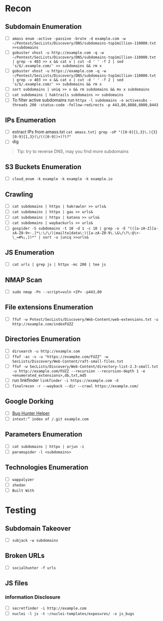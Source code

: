 # Recon
## Subdomain Enumeration
- [ ] `amass enum -active -passive -brute -d example.com -w ~/Pentest/SecLists/Discovery/DNS/subdomains-top1million-110000.txt >>subdomains`
- [ ] `gobuster vhost -u http://example.com -q -w ~/Pentest/SecLists/Discovery/DNS/subdomains-top1million-110000.txt | grep -v 403 >> x && cat x | cut -d ' ' -f 2 | sed 's/$/.example.com/' >> subdomains && rm x `
- [ ] `gobuster vhost -u https://example.com -q -w ~/Pentest/SecLists/Discovery/DNS/subdomains-top1million-110000.txt | grep -v 403 >> x && cat x | cut -d ' ' -f 2 | sed 's/$/.example.com/' >> subdomains && rm x`
- [ ] `sort subdomains | uniq >> x && rm subdomains && mv x subdomains`
- [ ] `cat subdomains | haktrails subdomains >> subdomains`
- [ ] To filter active subdomains run `httpx -l subdomains -o activesubs -threads 200 -status-code -follow-redirects -p 443,80,8888,8080,8443`
## IPs Enumeration
- [ ] extract IPs from amass.txt `cat amass.txt| grep -oP "([0-9]{1,3}\.){3}[0-9]{1,3}(\/(([0-9])+)?)?"`
- [ ] dig <hostname>
> Tip: try to reverse DNS, may you find more subdomains <be>

## S3 Buckets Enumeration
- [ ] `cloud_enum -k example -k example -k example.io`
 
## Crawling
- [ ] `cat subdomains | httpx | hakrawler >> urls&`
- [ ] `cat subdomains | httpx | gau >> urls&`
- [ ] `cat subdomains | httpx | katana >> urls&`
- [ ] `cat subdomains | waybackurls >> urls&`
- [ ] `gospider -S subdomains -t 10 -d 1 -c 10 | grep -o -E "(([a-zA-Z][a-zA-Z0-9+-.]*\:\/\/)|mailto|data\:)([a-zA-Z0-9\.\&\/\?\:@\+-\_=#%;,])*" | sort -u |uniq >>urls&`
## JS Enumeration
- [ ] `cat urls | grep js | httpx -mc 200 | tee js`
## NMAP Scan
- [ ] `sudo nmap -Pn --script=vuln <IP> -p443,80`
## File extensions Enumeration
- [ ] `ffuf -w Pntest/SecLists/Discovery/Web-Content/web-extensions.txt -u http://example.com/indexFUZZ`
## Directories Enumeration
- [ ] `dirsearch -u http://example.com`
- [ ] `ffuf -ac -v -u "https://exampke.com/FUZZ" -w SecLists/Discovery/Web-Content/raft-small-files.txt`
- [ ] `ffuf -w SecLists/Discovery/Web-Content/directory-list-2.3-small.txt -u http://example.com/FUZZ --recursion --recursion-depth 1 -e <enumerated_extensions>,db,txt,md5`
- [ ] run linkfinder `linkfinder -i https://example.com -d`
- [ ] `finalrecon -r --wayback --dir --crawl https://example.com/`

## Google Dorking
- [ ] [Bug Hunter Helper](https://dorks.faisalahmed.me/)
- [ ] `intext:” index of /.git example.com`
## Parameters Enumeration
- [ ] `cat subdomains | httpx | arjun -i`
- [ ] `paramspider -l <subdomains>`
## Technologies Enumeration
- [ ] `wappalyzer`
- [ ] `shodan`
- [ ] `Built With`
# Testing
## Subdomain Takeover
- [ ] `subjack -w subdomains`
## Broken URLs
- [ ] `socialhunter -f urls`
## JS files
### information Disclosure
- [ ] `secretfinder -i http://example.com`
- [ ] `nuclei -l js -t ~/nuclei-templates/exposures/ -o js_bugs`

